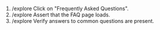 1. /explore Click on "Frequently Asked Questions".
2. /explore Assert that the FAQ page loads.
3. /explore Verify answers to common questions are present.
